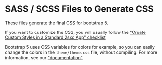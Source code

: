 # SASS / SCSS Files to Generate CSS

These files generate the final CSS for bootstrap 5.

If you want to customize the CSS, you will usually follow the ["Create Custom Styles in a Standard 2sxc App" checklist](https://azing.org/2sxc/r/gg_aB9FD)

Bootstrap 5 uses CSS variables for colors for example, so you can easily change the colors in the `theme/theme.css` file, without compiling. For more information, see our ["documentation"](https://go.2sxc.org/app-theme)